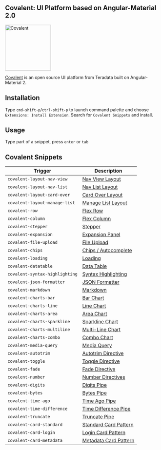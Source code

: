 ## Covalent: UI Platform based on Angular-Material 2.0

<img alt="Covalent" src="https://cdn.rawgit.com/Teradata/covalent/develop/src/app/assets/icons/covalent.svg" width="150">

[Covalent](http://getcovalent.com) is an open source UI platform from Teradata built on Angular-Material 2.

## Installation
Type `cmd-shift-p`/`ctrl-shift-p` to launch command palette and choose `Extensions: Install Extension`. Search for `Covalent Snippets` and install.

## Usage
Type part of a snippet, press `enter` or `tab`

## Covalent Snippets
| Trigger                     | Description |
| -------                     | ----------- |
| `covalent-layout-nav-view`            | [Nav View Layout](https://teradata.github.io/covalent/#/layouts/nav-view) |
| `covalent-layout-nav-list`            | [Nav List Layout](https://teradata.github.io/covalent/#/layouts/nav-list) |
| `covalent-layout-card-over`            | [Card Over Layout](https://teradata.github.io/covalent/#/layouts/card-over) |
| `covalent-layout-manage-list`            | [Manage List Layout](https://teradata.github.io/covalent/#/layouts/manage-list) |
| `covalent-row`            | [Flex Row](https://teradata.github.io/covalent/#/layouts) |
| `covalent-column`            | [Flex Column](https://teradata.github.io/covalent/#/layouts) |
| `covalent-stepper`            | [Stepper](https://teradata.github.io/covalent/#/components/steps) |
| `covalent-expansion`            | [Expansion Panel](https://teradata.github.io/covalent/#/components/expansion-panel) |
| `covalent-file-upload`            | [File Upload](https://teradata.github.io/covalent/#/components/file-upload) |
| `covalent-chips`            | [Chips / Autocomplete](https://teradata.github.io/covalent/#/components/chips) |
| `covalent-loading`            | [Loading](https://teradata.github.io/covalent/#/components/loading) |
| `covalent-datatable`            | [Data Table](https://teradata.github.io/covalent/#/components/data-table) |
| `covalent-syntax-highlighting`            | [Syntax Highlighting](https://teradata.github.io/covalent/#/components/syntax-highlighting) |
| `covalent-json-formatter`            | [JSON Formatter](https://teradata.github.io/covalent/#/components/json-formatter) |
| `covalent-markdown`            | [Markdown](https://teradata.github.io/covalent/#/components/markdown) |
| `covalent-charts-bar`            | [Bar Chart](https://teradata.github.io/covalent/#/components/charts) |
| `covalent-charts-line`            | [Line Chart](https://teradata.github.io/covalent/#/components/charts) |
| `covalent-charts-area`            | [Area Chart](https://teradata.github.io/covalent/#/components/charts) |
| `covalent-charts-sparkline`            | [Sparkline Chart](https://teradata.github.io/covalent/#/components/charts) |
| `covalent-charts-multiline`            | [Multi-Line Chart](https://teradata.github.io/covalent/#/components/charts) |
| `covalent-charts-combo`            | [Combo Chart](https://teradata.github.io/covalent/#/components/charts) |
| `covalent-media-query`            | [Media Query](https://teradata.github.io/covalent/#/components/media) |
| `covalent-autotrim`            | [Autotrim Directive](https://teradata.github.io/covalent/#/components/directives) |
| `covalent-toggle`            | [Toggle Directive](https://teradata.github.io/covalent/#/components/directives) |
| `covalent-fade`            | [Fade Directive](https://teradata.github.io/covalent/#/components/directives) |
| `covalent-number`            | [Number Directives](https://teradata.github.io/covalent/#/components/directives) |
| `covalent-digits`            | [Digits Pipe](https://teradata.github.io/covalent/#/components/pipes) |
| `covalent-bytes`            | [Bytes Pipe](https://teradata.github.io/covalent/#/components/pipes) |
| `covalent-time-ago`            | [Time Ago Pipe](https://teradata.github.io/covalent/#/components/pipes) |
| `covalent-time-difference`            | [Time Difference Pipe](https://teradata.github.io/covalent/#/components/pipes) |
| `covalent-truncate`            | [Truncate Pipe](https://teradata.github.io/covalent/#/components/pipes) |
| `covalent-card-standard`            | [Standard Card Pattern](https://teradata.github.io/covalent/#/style-guide/cards) |
| `covalent-card-login`            | [Login Card Pattern](https://teradata.github.io/covalent/#/style-guide/cards) |
| `covalent-card-metadata`            | [Metadata Card Pattern](https://teradata.github.io/covalent/#/style-guide/cards) |
